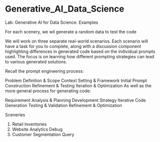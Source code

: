 # Generative_AI_Data_Science
Lab: Generative AI for Data Science. Examples

For each scenery, we wil generate a random data to test the code

We will work on three separate real-world scenarios. 
Each scenario will have a task for you to complete, along with a discussion component highlighting differences in generated code based on the individual prompts used. 
The focus is on learning how different prompting strategies can lead to various generated solutions.

Recall the prompt engineering process:

Problem Definition & Scope
Context Setting & Framework
Initial Prompt Construction
Refinement & Testing
Iteration & Optimization
As well as the more general process for generating code:

Requirement Analysis & Planning
Development Strategy
Iterative Code Generation
Testing & Validation
Refinement & Optimization

Sceneries
1) Retail Inventories
2) Website Analytics Debug
3) Customer Segmentation Query
